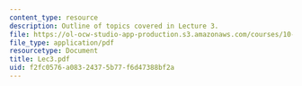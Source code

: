 ```yaml
---
content_type: resource
description: Outline of topics covered in Lecture 3.
file: https://ol-ocw-studio-app-production.s3.amazonaws.com/courses/10-675j-computational-quantum-mechanics-of-molecular-and-extended-systems-fall-2004/f2fc0576a08324375b77f6d47388bf2a_Lec3.pdf
file_type: application/pdf
resourcetype: Document
title: Lec3.pdf
uid: f2fc0576-a083-2437-5b77-f6d47388bf2a
---
```

